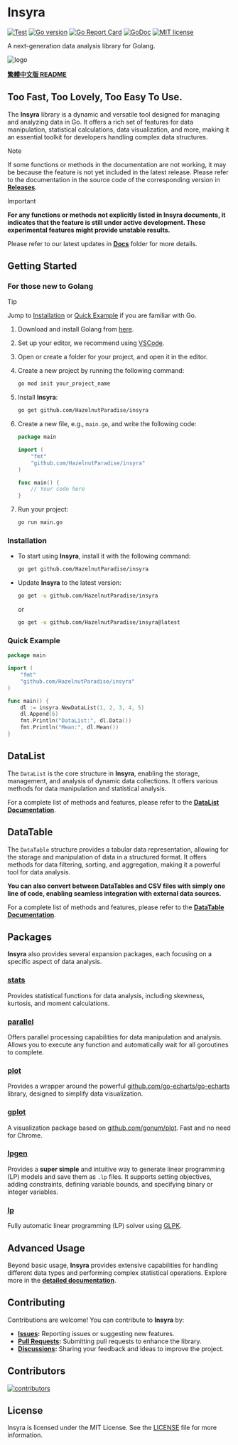 # Insyra

[![Test](https://github.com/HazelnutParadise/insyra/actions/workflows/test.yml/badge.svg)](https://github.com/HazelnutParadise/insyra/actions/workflows/test.yml)
[![Go version](https://img.shields.io/github/go-mod/go-version/HazelnutParadise/insyra.svg)](https://github.com/HazelnutParadise/insyra)
[![Go Report Card](https://goreportcard.com/badge/github.com/HazelnutParadise/insyra)](https://goreportcard.com/report/github.com/HazelnutParadise/insyra)
[![GoDoc](https://godoc.org/github.com/HazelnutParadise/insyra?status.svg)](https://pkg.go.dev/github.com/HazelnutParadise/insyra)
[![MIT license](https://img.shields.io/badge/license-MIT-brightgreen.svg)](https://opensource.org/licenses/MIT)


A next-generation data analysis library for Golang.

![logo](logo/logo_transparent.png)


**[繁體中文版 README](README_TW.md)**

## Too Fast, Too Lovely, Too Easy To Use.

The **Insyra** library is a dynamic and versatile tool designed for managing and analyzing data in Go. It offers a rich set of features for data manipulation, statistical calculations, data visualization, and more, making it an essential toolkit for developers handling complex data structures.

> [!NOTE]
> If some functions or methods in the documentation are not working, it may be because the feature is not yet included in the latest release. Please refer to the documentation in the source code of the corresponding version in **[Releases](https://github.com/HazelnutParadise/insyra/releases)**.

> [!IMPORTANT]
> **For any functions or methods not explicitly listed in Insyra documents, it indicates that the feature is still under active development. These experimental features might provide unstable results.** 
>
> Please refer to our latest updates in **[Docs](/Docs)** folder for more details.


## Getting Started

### For those new to Golang

> [!TIP]
> Jump to [Installation](#installation) or [Quick Example](#quick-example) if you are familiar with Go.

1. Download and install Golang from [here](https://golang.org/dl/).
2. Set up your editor, we recommend using [VSCode](https://code.visualstudio.com/).
3. Open or create a folder for your project, and open it in the editor.

4. Create a new project by running the following command:

    ```sh
    go mod init your_project_name
    ```

5. Install **Insyra**:

    ```sh
    go get github.com/HazelnutParadise/insyra
    ```

6. Create a new file, e.g., `main.go`, and write the following code:

    ```go
    package main

    import (
        "fmt"
        "github.com/HazelnutParadise/insyra"
    )

    func main() {
        // Your code here
    }
    ```

7. Run your project:

    ```sh
    go run main.go
    ```

### Installation

- To start using **Insyra**, install it with the following command:

    ```sh
    go get github.com/HazelnutParadise/insyra
    ```

- Update **Insyra** to the latest version:

    ```sh
    go get -u github.com/HazelnutParadise/insyra
    ```

    or

    ```sh
    go get -u github.com/HazelnutParadise/insyra@latest
    ```

### Quick Example

```go
package main

import (
    "fmt"
    "github.com/HazelnutParadise/insyra"
)

func main() {
    dl := insyra.NewDataList(1, 2, 3, 4, 5)
    dl.Append(6)
    fmt.Println("DataList:", dl.Data())
    fmt.Println("Mean:", dl.Mean())
}
```

## DataList

The `DataList` is the core structure in **Insyra**, enabling the storage, management, and analysis of dynamic data collections. It offers various methods for data manipulation and statistical analysis. 

For a complete list of methods and features, please refer to the **[DataList Documentation](/Docs/DataList.md)**.

## DataTable

The `DataTable` structure provides a tabular data representation, allowing for the storage and manipulation of data in a structured format. It offers methods for data filtering, sorting, and aggregation, making it a powerful tool for data analysis.

**You can also convert between DataTables and CSV files with simply one line of code, enabling seamless integration with external data sources.**

For a complete list of methods and features, please refer to the **[DataTable Documentation](/Docs/DataTable.md)**.

## Packages

**Insyra** also provides several expansion packages, each focusing on a specific aspect of data analysis.

### **[stats](/Docs/stats.md)**

Provides statistical functions for data analysis, including skewness, kurtosis, and moment calculations.

### **[parallel](/Docs/parallel.md)**
Offers parallel processing capabilities for data manipulation and analysis. Allows you to execute any function and automatically wait for all goroutines to complete.

### **[plot](/Docs/plot.md)**

Provides a wrapper around the powerful [github.com/go-echarts/go-echarts](https://github.com/go-echarts/go-echarts) library, designed to simplify data visualization.

### **[gplot](/Docs/gplot.md)**

A visualization package based on [github.com/gonum/plot](https://github.com/gonum/plot). Fast and no need for Chrome.

### **[lpgen](/Docs/lpgen.md)**

Provides a **super simple** and intuitive way to generate linear programming (LP) models and save them as `.lp` files. It supports setting objectives, adding constraints, defining variable bounds, and specifying binary or integer variables.

### **[lp](/Docs/lp.md)**

Fully automatic linear programming (LP) solver using [GLPK](https://www.gnu.org/software/glpk/).

## Advanced Usage

Beyond basic usage, **Insyra** provides extensive capabilities for handling different data types and performing complex statistical operations. Explore more in the **[detailed documentation](/Docs)**.

## Contributing

Contributions are welcome! You can contribute to **Insyra** by:
- **[Issues](https://github.com/HazelnutParadise/insyra/issues):** Reporting issues or suggesting new features.
- **[Pull Requests](https://github.com/HazelnutParadise/insyra/pulls):** Submitting pull requests to enhance the library.
- **[Discussions](https://github.com/HazelnutParadise/insyra/discussions):** Sharing your feedback and ideas to improve the project.
<!-- For more details, see the [contributing guidelines](https://github.com/HazelnutParadise/insyra/blob/main/CONTRIBUTING.md). -->

## Contributors
[![contributors](https://contrib.rocks/image?repo=HazelnutParadise/insyra)](https://github.com/HazelnutParadise/insyra/contributors)

## License

Insyra is licensed under the MIT License. See the [LICENSE](LICENSE) file for more information.

